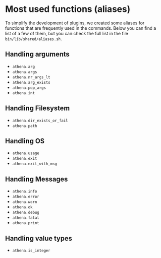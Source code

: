# Most used functions (aliases)

To simplify the development of plugins, we created some aliases for functions that are frequently used in the commands. Below you can find a list of a few of them, but you can check the full list in the file `bin/lib/shared/aliases.sh`.

## Handling arguments

  * `athena.arg`
  * `athena.args`
  * `athena.nr_args_lt`
  * `athena.arg_exists`
  * `athena.pop_args`
  * `athena.int`

## Handling Filesystem

  * `athena.dir_exists_or_fail`
  * `athena.path`

## Handling OS

  * `athena.usage`
  * `athena.exit`
  * `athena.exit_with_msg`

## Handling Messages

  * `athena.info`
  * `athena.error`
  * `athena.warn`
  * `athena.ok`
  * `athena.debug`
  * `athena.fatal`
  * `athena.print`

## Handling value types

  * `athena.is_integer`
